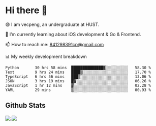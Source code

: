 
# Hi there 👋
😄 I am vecpeng, an undergraduate at HUST.

🌱 I’m currently learning about iOS development & Go & Frontend.

📫 How to reach me: 841298391cp@gmail.com

📊 My weekly development breakdown
<!--START_SECTION:waka-->

```text
Python       30 hrs 58 mins  ██████████████▓░░░░░░░░░░   58.30 %
Text         9 hrs 24 mins   ████▒░░░░░░░░░░░░░░░░░░░░   17.70 %
TypeScript   6 hrs 56 mins   ███▒░░░░░░░░░░░░░░░░░░░░░   13.06 %
JSON         3 hrs 19 mins   █▓░░░░░░░░░░░░░░░░░░░░░░░   06.26 %
JavaScript   1 hr 12 mins    ▓░░░░░░░░░░░░░░░░░░░░░░░░   02.28 %
YAML         29 mins         ▒░░░░░░░░░░░░░░░░░░░░░░░░   00.93 %
```

<!--END_SECTION:waka-->

## Github Stats
<a href="https://github.com/anuraghazra/github-readme-stats">
  <img align="center" src="https://github-readme-stats.vercel.app/api?username=vecpeng&count_private=true&hide=stars" />
</a>
<a href="https://github.com/anuraghazra/convoychat">
  <img align="center" src="https://github-readme-stats.vercel.app/api/top-langs/?username=vecpeng&layout=compact" />
</a>
